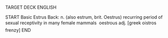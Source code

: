 TARGET DECK
ENGLISH

START
Basic
Estrus
Back: n. (also estrum, brit. Oestrus) recurring period of sexual receptivity in many female mammals  oestrous adj. [greek oistros frenzy]
END
